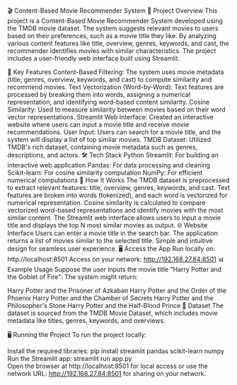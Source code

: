 🎬 Content-Based Movie Recommender System
📜 Project Overview
This project is a Content-Based Movie Recommender System developed using the TMDB movie dataset. The system suggests relevant movies to users based on their preferences, such as a movie title they like. By analyzing various content features like title, overview, genres, keywords, and cast, the recommender identifies movies with similar characteristics. The project includes a user-friendly web interface built using Streamlit.

🔧 Key Features
Content-Based Filtering: The system uses movie metadata (title, genres, overview, keywords, and cast) to compute similarity and recommend movies.
Text Vectorization (Word-by-Word): Text features are processed by breaking them into words, assigning a numerical representation, and identifying word-based content similarity.
Cosine Similarity: Used to measure similarity between movies based on their word vector representations.
Streamlit Web Interface: Created an interactive website where users can input a movie title and receive movie recommendations.
User Input: Users can search for a movie title, and the system will display a list of top similar movies.
TMDB Dataset: Utilized TMDB's rich dataset, containing movie metadata such as genres, descriptions, and actors.
🛠️ Tech Stack
Python
Streamlit: For building an interactive web application
Pandas: For data processing and cleaning
Scikit-learn: For cosine similarity computation
NumPy: For efficient numerical computations
🚀 How It Works
The TMDB dataset is preprocessed to extract relevant features: title, overview, genres, keywords, and cast.
Text features are broken into words (tokenized), and each word is vectorized for numerical representation.
Cosine similarity is calculated to compare vectorized word-based representations and identify movies with the most similar content.
The Streamlit web interface allows users to input a movie title and displays the top N most similar movies as output.
🌐 Website Interface
Users can enter a movie title in the search bar.
The application returns a list of movies similar to the selected title.
Simple and intuitive design for seamless user experience.
🖥️ Access the App
Run locally on: http://localhost:8501
Access on your network: http://192.168.27.84:8501
📊 Example Usage
Suppose the user inputs the movie title "Harry Potter and the Goblet of Fire":
The system might return:

Harry Potter and the Prisoner of Azkaban
Harry Potter and the Order of the Phoenix
Harry Potter and the Chamber of Secrets
Harry Potter and the Philosopher's Stone
Harry Potter and the Half-Blood Prince
💾 Dataset
The dataset is sourced from the TMDB Movie Dataset, which includes movie metadata like titles, genres, keywords, and overviews.

🖥️ Running the Project
To run the project locally:

Install the required libraries:
pip install streamlit pandas scikit-learn numpy  
Run the Streamlit app:
streamlit run app.py  
Open the browser at http://localhost:8501 for local access or use the network URL: http://192.168.27.84:8501 for sharing on your network.
 

